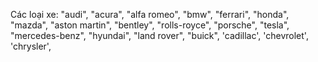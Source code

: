 Các loại xe:
    "audi",
    "acura",
    "alfa romeo",
    "bmw",
    "ferrari",
    "honda",
    "mazda",
    "aston martin",
    "bentley",
    "rolls-royce",
    "porsche",
    "tesla",
    "mercedes-benz",
    "hyundai",
    "land rover",
    "buick",
    'cadillac',
    'chevrolet',
    'chrysler',

